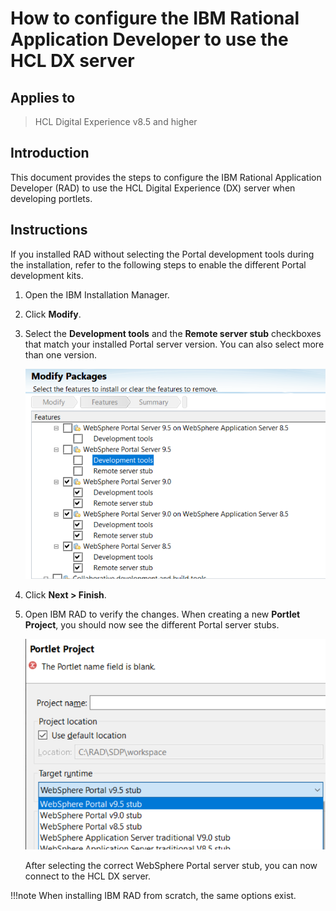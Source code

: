# How to configure the IBM Rational Application Developer to use the HCL DX server

## Applies to

> HCL Digital Experience v8.5 and higher

## Introduction

This document provides the steps to configure the IBM Rational Application Developer (RAD) to use the HCL Digital Experience (DX) server when developing portlets.

## Instructions

If you installed RAD without selecting the Portal development tools during the installation, refer to the following steps to enable the different Portal development kits.

1. Open the IBM Installation Manager.

2. Click **Modify**.

3. Select the **Development tools** and the **Remote server stub** checkboxes that match your installed Portal server version. You can also select more than one version.

    ![Modify Packages](./images/KB0111273_image_2.png)  

4. Click **Next > Finish**.

5. Open IBM RAD to verify the changes. When creating a new **Portlet Project**, you should now see the different Portal server stubs.

    ![Portlet Project](./images/KB0111273_image_1.png)

    After selecting the correct WebSphere Portal server stub, you can now connect to the HCL DX server.

!!!note
    When installing IBM RAD from scratch, the same options exist.
